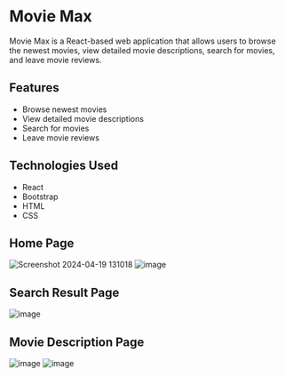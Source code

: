 # Movie Max

Movie Max is a React-based web application that allows users to browse the newest movies, view detailed movie descriptions, search for movies, and leave movie reviews.

## Features

- Browse newest movies
- View detailed movie descriptions
- Search for movies
- Leave movie reviews

## Technologies Used

- React
- Bootstrap
- HTML
- CSS

## Home Page
![Screenshot 2024-04-19 131018](https://github.com/wsmyu/react-movie-app/assets/118221964/9990e93f-7c33-4b8e-b2dd-a95ec178fd6d)
![image](https://github.com/wsmyu/react-movie-app/assets/118221964/def91107-991c-4948-98aa-9d306c2a8e42)

## Search Result Page
![image](https://github.com/wsmyu/react-movie-app/assets/118221964/c4d0caa3-d17b-46a1-a4d1-1d76c6c11c88)

## Movie Description Page
![image](https://github.com/wsmyu/react-movie-app/assets/118221964/ada1416f-f802-49c3-ba0e-c5a87e431f31)
![image](https://github.com/wsmyu/react-movie-app/assets/118221964/54b2c350-324e-4966-b2f8-c315ce178be2)





